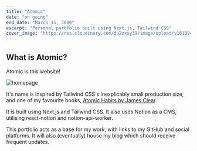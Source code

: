 ```yaml
---
title: "Atomic"
date: "on going"
end_date: "March 15, 3000"
excerpt: "Personal portfolio built using Next.js, Tailwind CSS"
cover_image: "https://res.cloudinary.com/du2zxsy39/image/upload/v1613949426/portfolio/7INoMac_se5dsz.png"
---
```


## What is Atomic?
Atomic is this website!

![homepage](https://res.cloudinary.com/du2zxsy39/image/upload/v1613949426/portfolio/7INoMac_se5dsz.png)

It's name is inspired by Tailwind CSS's inexplicably small production size, and one of my favourite books, [Atomic Habits by James Clear](https://www.goodreads.com/book/show/40121378-atomic-habits).

It is built using Next.js and Tailwind CSS. It also uses Notion as a CMS, utilising react-notion and notion-api-worker.

This portfolio acts as a base for my work, with links to my GitHub and social platforms. It will also (eventually) house my blog which should receive frequent updates.